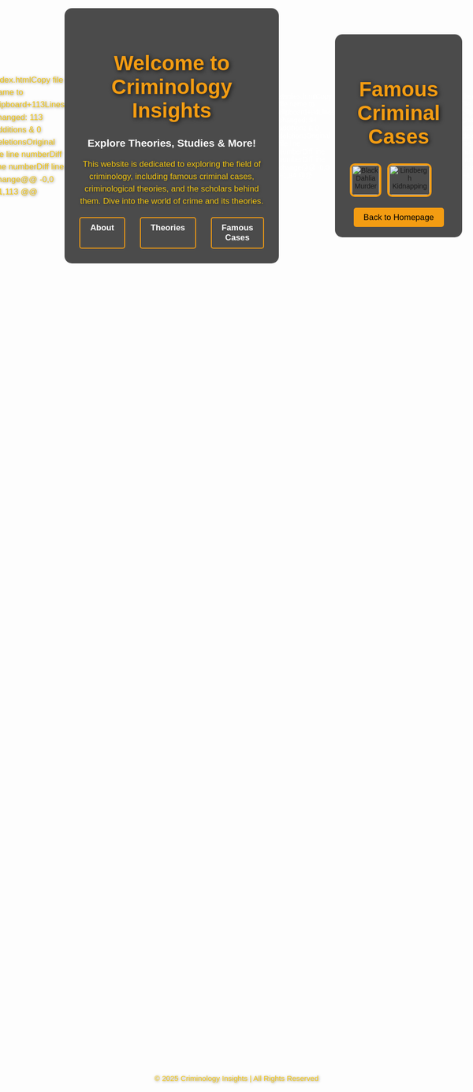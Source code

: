 <!DOCTYPE html><html lang="en"><head>    <meta charset="UTF-8">    <meta name="viewport" content="width=device-width, initial-scale=1.0">    <title>About Criminology Insights</title>    <style>        body {            font-family: Arial, sans-serif;            background: url('crim.webp') no-repeat center center fixed;            background-size: cover;            color: white;            height: 100vh;            display: flex;            justify-content: center;            align-items: center;        }        .container {            background-color: rgba(0, 0, 0, 0.7);            padding: 50px;            border-radius: 15px;            width: 80%;            max-width: 900px;            text-align: center;        }        h1 {            font-size: 3em;            color: #f39c12;            margin-bottom: 20px;        }        p {            font-size: 1.2em;            line-height: 1.5;            color: #f1c40f;            text-shadow: 1px 1px 5px rgba(0, 0, 0, 0.5);        }        .nav-links {            display: flex;            justify-content: center;            gap: 30px;            margin-top: 20px;        }        .nav-links a {            color: white;            text-decoration: none;            font-size: 1.2em;            font-weight: bold;            padding: 10px 20px;            border: 2px solid #f39c12;            border-radius: 5px;        }        .nav-links a:hover {            background-color: #f39c12;            color: black;        }    </style></head><body>    <div class="container">        <h1>About Criminology Insights</h1>        <p>Criminology Insights is dedicated to exploring the complex world of criminology, from various crime theories to the real-life cases that have shaped our understanding of criminal behavior. Whether you are a student, professional, or simply curious, we offer a comprehensive look at criminology from every angle.</p>        <div class="nav-links">            <a href="index.html">Home</a>            <a href="theory.html">Theories</a>            <a href="studies.html">Famous Cases</a>        </div>    </div></body></html>
‎index.htmlCopy file name to clipboard+113Lines changed: 113 additions & 0 deletionsOriginal file line numberDiff line numberDiff line change@@ -0,0 +1,113 @@<!DOCTYPE html><html lang="en"><head>    <meta charset="UTF-8">    <meta name="viewport" content="width=device-width, initial-scale=1.0">    <title>Criminology Insights</title>    <style>        /* Resetting default browser styles */        * {            margin: 0;            padding: 0;            box-sizing: border-box;        }        /* Setting background image */        body {            font-family: Arial, sans-serif;            background: url('crim.webp') no-repeat center center fixed;            background-size: cover;            color: white;            height: 100vh;            display: flex;            justify-content: center;            align-items: center;        }        /* Centering the content */        .container {            text-align: center;            background-color: rgba(0, 0, 0, 0.6);  /* Semi-transparent background */            padding: 50px;            border-radius: 15px;        }        h1 {            font-size: 3em;            text-transform: uppercase;            text-shadow: 2px 2px 8px rgba(0, 0, 0, 0.8);            color: #f39c12; /* Gold for a striking contrast */            margin-bottom: 20px;        }        h2 {            font-size: 1.5em;            color: #f39c12;            margin-bottom: 40px;        }        /* Navigation links */        .nav-links {            display: flex;            justify-content: center;            gap: 30px;            margin-top: 20px;        }        .nav-links a {            color: white;            text-decoration: none;            font-size: 1.2em;            font-weight: bold;            padding: 10px 20px;            border: 2px solid #f39c12;            border-radius: 5px;            transition: all 0.3s ease-in-out;        }        .nav-links a:hover {            background-color: #f39c12;            color: black;            box-shadow: 0 0 10px rgba(243, 156, 18, 0.8);        }        .content {            font-size: 1.1em;            color: #f1c40f;            text-shadow: 1px 1px 4px rgba(0, 0, 0, 0.7);        }        /* Footer styles */        footer {            position: fixed;            bottom: 10px;            width: 100%;            text-align: center;            color: #f39c12;            font-size: 0.9em;        }    </style></head><body>    <div class="container">        <h1>Welcome to Criminology Insights</h1>        <h2>Explore Theories, Studies & More!</h2>                <div class="content">            <p>This website is dedicated to exploring the field of criminology, including famous criminal cases, criminological theories, and the scholars behind them. Dive into the world of crime and its theories.</p>        </div>        <div class="nav-links">            <a href="about.html">About</a>            <a href="theory.html">Theories</a>            <a href="studies.html">Famous Cases</a>        </div>    </div>    <footer>        <p>&copy; 2025 Criminology Insights | All Rights Reserved</p>    </footer></body></html>
‎studies.htmlCopy file name to clipboard+94Lines changed: 94 additions & 0 deletionsOriginal file line numberDiff line numberDiff line change@@ -0,0 +1,94 @@<!DOCTYPE html><html lang="en"><head>    <meta charset="UTF-8">    <meta name="viewport" content="width=device-width, initial-scale=1.0">    <title>Famous Criminal Cases</title>    <style>        body {            font-family: Arial, sans-serif;            background: url('crim.webp') no-repeat center center fixed;            background-size: cover;            color: white;            height: 100vh;            display: flex;            justify-content: center;            align-items: center;        }        .container {            background-color: rgba(0, 0, 0, 0.7);            padding: 30px;            border-radius: 15px;            width: 80%;            max-width: 1000px;            text-align: center;        }        h1 {            font-size: 3em;            color: #f39c12;            margin-bottom: 30px;            text-shadow: 2px 2px 8px rgba(0, 0, 0, 0.8);        }        .gallery {            display: grid;            grid-template-columns: 1fr 1fr;            gap: 20px;            margin-bottom: 40px;        }        .gallery img {            width: 100%;            height: auto;            border-radius: 10px;            cursor: pointer;            transition: transform 0.3s ease;            border: 4px solid #f39c12;        }        .gallery img:hover {            transform: scale(1.05);            box-shadow: 0 0 15px rgba(243, 156, 18, 0.8);        }        .back-btn {            padding: 10px 20px;            font-size: 1.2em;            background-color: #f39c12;            color: black;            text-decoration: none;            border-radius: 5px;            border: none;            cursor: pointer;            transition: background-color 0.3s ease;        }        .back-btn:hover {            background-color: #e67e22;        }    </style></head><body>    <div class="container">        <h1>Famous Criminal Cases</h1>        <div class="gallery">            <!-- Black Dahlia Murder image link -->            <a href="https://www.fbi.gov/history/famous-cases/black-dahlia" target="_blank">                <img src="black-dahlia.jpg" alt="Black Dahlia Murder">            </a>            <!-- Lindbergh Kidnapping image link -->            <a href="https://www.fbi.gov/history/famous-cases/lindbergh-kidnapping" target="_blank">                <img src="lindbergh-kidnapping.jpg" alt="Lindbergh Kidnapping">            </a>        </div>        <a href="index.html" class="back-btn">Back to Homepage</a>    </div></body></html>
‎theory.htmlCopy file name to clipboard+93Lines changed: 93 additions & 0 deletionsOriginal file line numberDiff line numberDiff line change@@ -0,0 +1,93 @@<!DOCTYPE html><html lang="en"><head>    <meta charset="UTF-8">    <meta name="viewport" content="width=device-width, initial-scale=1.0">    <title>Criminology Theories</title>    <style>        body {            font-family: Arial, sans-serif;            background: url('crim.webp') no-repeat center center fixed;            background-size: cover;            color: white;            height: 100vh;            display: flex;            justify-content: center;            align-items: center;        }        .container {            background-color: rgba(0, 0, 0, 0.7);            padding: 30px;            border-radius: 15px;            width: 80%;            max-width: 1200px;            text-align: center;        }        h1 {            font-size: 3em;            color: #f39c12;            margin-bottom: 30px;            text-shadow: 2px 2px 8px rgba(0, 0, 0, 0.8);        }        .gallery {            display: grid;            grid-template-columns: repeat(4, 1fr);            gap: 20px;            margin-bottom: 40px;        }        .gallery img {            width: 100%;            height: auto;            border-radius: 10px;            cursor: pointer;            transition: transform 0.3s ease;            border: 4px solid #f39c12;        }        .gallery img:hover {            transform: scale(1.05);            box-shadow: 0 0 15px rgba(243, 156, 18, 0.8);        }        .back-btn {            padding: 10px 20px;            font-size: 1.2em;            background-color: #f39c12;            color: black;            text-decoration: none;            border-radius: 5px;            border: none;            cursor: pointer;            transition: background-color 0.3s ease;        }        .back-btn:hover {            background-color: #e67e22;        }    </style></head><body>    <div class="container">        <h1>Criminology Theories & Criminologists</h1>        <div class="gallery">            <!-- Image links -->            <a href="https://www.criminology.com/understanding-criminology-theories/" target="_blank">                <img src="t.jpg" alt="Criminology Theories">            </a>            <a href="https://www.edology.com/blog/law-criminology/10-important-criminologists#:~:text=Alexandre%20Lacassagne,Enrico%20Ferri" target="_blank">                <img src="p.jpg" alt="Important Criminologists">            </a>            <!-- Add more images as necessary -->        </div>        <a href="index.html" class="back-btn">Back to Homepage</a>    </div></body></html>
